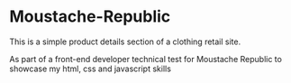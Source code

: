 # Moustache-Republic
This is a simple product details section of a clothing retail site.

As part of a front-end developer technical test for Moustache Republic to showcase my html, css and javascript skills
